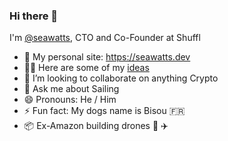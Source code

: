 ### Hi there 👋

I'm [@seawatts](https://twitter.com/seawatts), CTO and Co-Founder at Shuffl

- 🔭 My personal site: https://seawatts.dev
- 🧑‍💻 Here are some of my [ideas](https://github.com/seawatts/ideas)
- 👯 I’m looking to collaborate on anything Crypto 
- 💬 Ask me about Sailing
- 😄 Pronouns: He / Him
- ⚡ Fun fact: My dogs name is Bisou 🇫🇷
- 📦 Ex-Amazon building drones 🤖 ✈️
